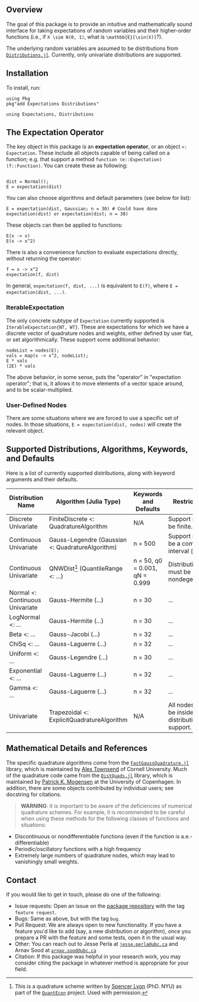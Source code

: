 ## Overview

The goal of this package is to provide an intuitive and mathematically sound interface for taking expectations of random variables
and their higher-order functions (i.e., if ``X \sim N(0, 1)``, what is ``\mathbb{E}[\sin(X)]``?).

The underlying random variables are assumed to be distributions from [`Distributions.jl`](https://github.com/juliastats/distributions.jl). Currently, only univariate distributions are supported.

## Installation

To install, run:

```@repl 1
using Pkg
pkg"add Expectations Distributions"

using Expectations, Distributions
```

## The Expectation Operator

The key object in this package is an **expectation operator**, or an object `<: Expectation`. These include all objects capable of being called on a function; e.g. that support a method `function (e::Expectation)(f::Function)`. You can create these as following:

```@repl 1

dist = Normal();
E = expectation(dist)
```

You can also choose algorithms and default parameters (see below for list):

```@repl 1
E = expectation(dist, Gaussian; n = 30) # Could have done expectation(dist) or expectation(dist; n = 30)
```

These objects can then be applied to functions:

```@repl 1
E(x -> x)
E(x -> x^2)
```

There is also a convenience function to evaluate expectations directly, without returning the operator:

```@repl 1
f = x -> x^2
expectation(f, dist)
```

In general, `expectation(f, dist, ...)` is equivalent to `E(f)`, where `E = expectation(dist, ...)`.

### IterableExpectation

The only concrete subtype of `Expectation` currently supported is `IterableExpectation{NT, WT}`. These are expectations for which we have a
discrete vector of quadrature nodes and weights, either defined by user fiat, or set algorithmically. These support some additional behavior:

```@repl 1
nodeList = nodes(E);
vals = map(x -> x^2, nodeList);
E * vals
(2E) * vals
```

The above behavior, in some sense, puts the "operator" in "expectation operator"; that is, it allows it to move elements of a vector space around, and to be scalar-multiplied.

### User-Defined Nodes

There are some situations where we are forced to use a specific set of nodes. In those situations, `E = expectation(dist, nodes)` will create the relevant object.

## Supported Distributions, Algorithms, Keywords, and Defaults

Here is a list of currently supported distributions, along with keyword arguments and their defaults.  

| Distribution Name | Algorithm (Julia Type) | Keywords and Defaults | Restrictions |
| ----------------- | -------------- | --------------------- | ------------ |
| Discrete Univariate | FiniteDiscrete <: QuadratureAlgorithm | N/A | Support must be finite. |
| Continuous Univariate | Gauss-Legendre (Gaussian <: QuadratureAlgorithm) | n = 500 | Support must be a compact interval ``[a, b]``. |
| Continuous Univariate | QNWDist[^1] (QuantileRange <: ...) | n = 50, q0 = 0.001, qN = 0.999 | Distribution must be nondegenerate. |
| Normal <: Continuous Univariate | Gauss-Hermite (...) | n = 30 | ... |
| LogNormal <: ... | Gauss-Hermite (...) | n = 30 | ... |
| Beta <: ... | Gauss-Jacobi (...) | n = 32 | ... |
| ChiSq <: ... | Gauss-Laguerre (...) | n = 32 | ... |
| Uniform <: ... | Gauss-Legendre (...) | n = 30 | ... | 
| Exponential <: ... | Gauss-Laguerre (...) | n = 32 | ... |
| Gamma <: ... | Gauss-Laguerre (...) | n = 32 | ... |
| Univariate | Trapezoidal <: ExplicitQuadratureAlgorithm | N/A | All nodes must be inside distribution's support. |

## Mathematical Details and References

The specific quadrature algorithms come from the [`FastGaussQuadrature.jl`](https://github.com/ajt60gaibb/FastGaussQuadrature.jl) library, which is maintained by [Alex Townsend](https://github.com/ajt60gaibb) of Cornell University. Much of the quadrature code came from the [`DistQuads.jl`](https://github.com/pkofod/DistQuads.jl) library, which is maintained by [Patrick K. Mogensen](https://github.com/pkofod) at the University of Copenhagen. In addition, there are some objects contributed by individual users; see docstring for citations.

> **WARNING**: It is important to be aware of the deficiencies of numerical quadrature schemes. For example, it is recommended to be careful when using these methods for the following classes of functions and situations:

* Discontinuous or nondifferentiable functions (even if the function is a.e.-differentiable)
* Periodic/oscillatory functions with a high frequency
* Extremely large numbers of quadrature nodes, which may lead to vanishingly small weights.

## Contact

If you would like to get in touch, please do one of the following:

* Issue requests: Open an issue on the [package repository](https://github.com/QuantEcon/Expectations.jl) with the tag `feature request`.
* Bugs: Same as above, but with the tag `bug`.
* Pull Request: We are always open to new functionality. If you have a feature you'd like to add (say, a new distribution or algorithm), once you prepare a PR with the feature and some tests, open it in the usual way.
* Other: You can reach out to Jesse Perla at [`jesse.perla@ubc.ca`](mailto:jesse.perla@ubc.ca) and Arnav Sood at [`arnav.sood@ubc.ca`](mailto:arnav.sood@ubc.ca)
* Citation: If this package was helpful in your research work, you may consider citing the package in whatever method is appropriate for your field.

[^1]: This is a quadrature scheme written by [Spencer Lyon](http://spencerlyon.com/) (PhD. NYU) as part of the [`QuantEcon`](https://quantecon.org/) project. Used with permission.
